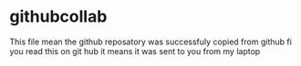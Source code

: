 # githubcollab
This file mean the github reposatory was successfuly copied from github
fi you read this on git hub it means it was sent to you from my laptop
